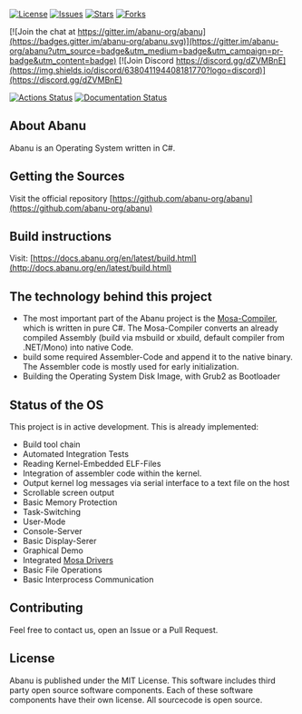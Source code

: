 [![License][github-license]][github-license-link]  [![Issues][github-issues]][github-issues-link]  [![Stars][github-stars]][github-stars-link]  [![Forks][github-forks]][github-forks-link]

[github-forks]: https://img.shields.io/github/forks/abanu-org/abanu.svg
[github-forks-link]: https://github.com/abanu-org/abanu/network
[github-stars]: https://img.shields.io/github/stars/abanu-org/abanu.svg
[github-stars-link]: https://github.com/abanu-org/abanu/stargazers
[github-issues]: https://img.shields.io/github/issues/abanu-org/abanu.svg
[github-issues-link]: https://github.com/abanu-org/abanu/issues
[github-license]: https://img.shields.io/badge/license-MIT-blue.svg
[github-license-link]: https://raw.githubusercontent.com/abanu-org/abanu/master/LICENSE.txt
[![Join the chat at https://gitter.im/abanu-org/abanu](https://badges.gitter.im/abanu-org/abanu.svg)](https://gitter.im/abanu-org/abanu?utm_source=badge&utm_medium=badge&utm_campaign=pr-badge&utm_content=badge)
[![Join Discord https://discord.gg/dZVMBnE](https://img.shields.io/discord/638041194408181770?logo=discord)](https://discord.gg/dZVMBnE)

[![Actions Status](https://github.com/abanu-org/abanu/workflows/Tests/badge.svg)](https://github.com/abanu-org/abanu/actions) [![Documentation Status](https://readthedocs.org/projects/abanu/badge/?version=latest)](http://docs.abanu.org/en/latest/?badge=latest)

## About Abanu

Abanu is an Operating System written in C#.

## Getting the Sources

Visit the official repository [https://github.com/abanu-org/abanu](https://github.com/abanu-org/abanu)

## Build instructions

Visit: [https://docs.abanu.org/en/latest/build.html](http://docs.abanu.org/en/latest/build.html)

## The technology behind this project

- The most important part of the Abanu project is the [Mosa-Compiler](https://github.com/mosa/MOSA-Project), which is written in pure C#. The Mosa-Compiler converts an already compiled Assembly (build via msbuild or xbuild, default compiler from .NET/Mono) into native Code.
- build some required Assembler-Code  and append it to the native binary. The Assembler code is mostly used for early initialization.
- Building the Operating System Disk Image, with Grub2 as Bootloader

## Status of the OS

This project is in active development. This is already implemented:

- Build tool chain
- Automated Integration Tests
- Reading Kernel-Embedded ELF-Files
- Integration of assembler code within the kernel.
- Output kernel log messages via serial interface to a text file on the host
- Scrollable screen output
- Basic Memory Protection
- Task-Switching
- User-Mode
- Console-Server
- Basic Display-Serer
- Graphical Demo
- Integrated [Mosa Drivers](https://github.com/mosa/MOSA-Project/tree/master/Source/Mosa.DeviceDriver)
- Basic File Operations
- Basic Interprocess Communication

## Contributing

Feel free to contact us, open an Issue or a Pull Request.

## License
Abanu is published under the MIT License. This software includes third party open source software components. Each of these software components have their own license. All sourcecode is open source.
